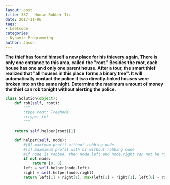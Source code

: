 ```yaml
---
layout: post
title: 337 - House Robber Iii
date: 2017-11-06
tags:
- Leetcode
categories:
- Dynamic Programming
author: Jason
---
```

**The thief has found himself a new place for his thievery again. There is only one entrance to this area, called the "root." Besides the root, each house has one and only one parent house. After a tour, the smart thief realized that "all houses in this place forms a binary tree". It will automatically contact the police if two directly-linked houses were broken into on the same night. Determine the maximum amount of money the thief can rob tonight without alerting the police.**


```python
class Solution(object):
    def rob(self, root):
        """
        :type root: TreeNode
        :rtype: int
        """

    return self.helper(root)[1]

    def helper(self, node):
        #[0] maximum profit without robbing node
        #[1] maxmimum profit with or without robbing node
        #if node is robbed, then node.left and node.right can not be robbed
        if not node:
            return [0, 0]
        left = self.helper(node.left)
        right = self.helper(node.right)
        return left[1] + right[1], max(left[1] + right[1], left[0] + right[0] + node.val)
```
